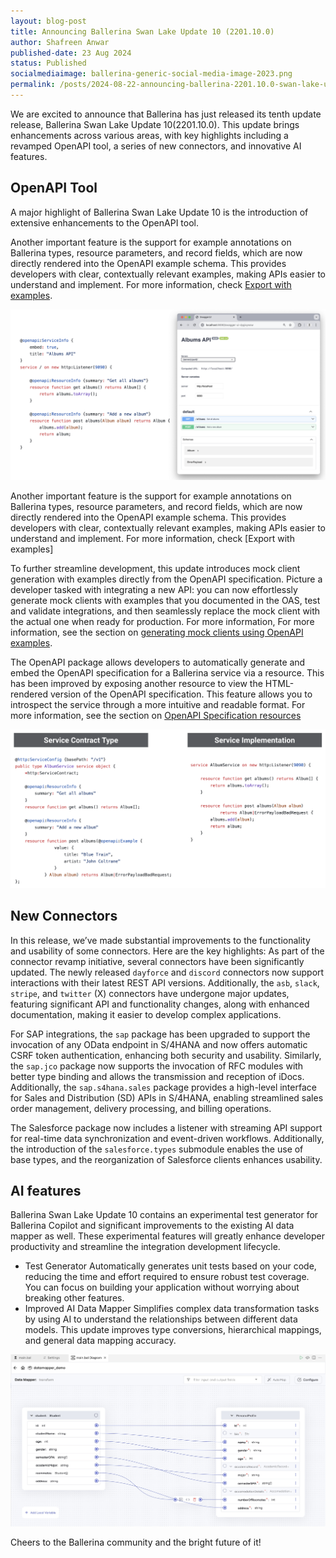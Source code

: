 ```yaml
---
layout: blog-post
title: Announcing Ballerina Swan Lake Update 10 (2201.10.0)
author: Shafreen Anwar
published-date: 23 Aug 2024
status: Published
socialmediaimage: ballerina-generic-social-media-image-2023.png
permalink: /posts/2024-08-22-announcing-ballerina-2201.10.0-swan-lake-update-10/
---
```


<style>.cBlogContent p{white-space: break-spaces !important;}</style>

We are excited to announce that Ballerina has just released its tenth update release, Ballerina Swan Lake Update 10(2201.10.0). This update brings enhancements across various areas, with key highlights including a revamped OpenAPI tool, a series of new connectors, and innovative AI features.

## OpenAPI Tool

A major highlight of Ballerina Swan Lake Update 10 is the introduction of extensive enhancements to the OpenAPI tool.

Another important feature is the support for example annotations on Ballerina types, resource parameters, and record fields, which are now directly rendered into the OpenAPI example schema. This provides developers with clear, contextually relevant examples, making APIs easier to understand and implement. For more information, check [Export with examples](https://ballerina.io/learn/openapi-tool/#export-with-given-examples-information).

<img alt="Swagger UI" src="/images/swagger_ui.png">

Another important feature is the support for example annotations on Ballerina types, resource parameters, and record fields, which are now directly rendered into the OpenAPI example schema. This provides developers with clear, contextually relevant examples, making APIs easier to understand and implement. For more information, check [Export with examples]

To further streamline development, this update introduces mock client generation with examples directly from the OpenAPI specification. Picture a developer tasked with integrating a new API: you can now effortlessly generate mock clients with examples that you documented in the OAS, test and validate integrations, and then seamlessly replace the mock client with the actual one when ready for production. For more information, For more information, see the section on [generating mock clients using OpenAPI examples](https://ballerina.io/learn/openapi-tool/#generate-mock-client-using-included-example-in-oas).

The OpenAPI package allows developers to automatically generate and embed the OpenAPI specification for a Ballerina service via a resource. This has been improved by exposing another resource to view the HTML-rendered version of the OpenAPI specification. This feature allows you to introspect the service through a more intuitive and readable format. For more information, see the section on [OpenAPI Specification resources](https://ballerina.io/spec/http/#236-openapi-specification-resources)

<img alt="Service contract type" src="/images/service_contract_type.png">

## New Connectors

In this release, we’ve made substantial improvements to the functionality and usability of some connectors. Here are the key highlights:
As part of the connector revamp initiative, several connectors have been significantly updated. The newly released `dayforce` and `discord` connectors now support interactions with their latest REST API versions. Additionally, the `asb`, `slack`, `stripe`, and `twitter` (X) connectors have undergone major updates, featuring significant API and functionality changes, along with enhanced documentation, making it easier to develop complex applications.

For SAP integrations, the `sap` package has been upgraded to support the invocation of any OData endpoint in S/4HANA and now offers automatic CSRF token authentication, enhancing both security and usability. Similarly, the `sap.jco` package now supports the invocation of RFC modules with better type binding and allows the transmission and reception of iDocs. Additionally, the `sap.s4hana.sales` package provides a high-level interface for Sales and Distribution (SD) APIs in S/4HANA, enabling streamlined sales order management, delivery processing, and billing operations.

The Salesforce package now includes a listener with streaming API support for real-time data synchronization and event-driven workflows. Additionally, the introduction of the `salesforce.types` submodule enables the use of base types, and the reorganization of Salesforce clients enhances usability.


## AI features 

Ballerina Swan Lake Update 10 contains an experimental test generator for Ballerina Copilot and significant improvements to the existing AI data mapper as well. These experimental features will greatly enhance developer productivity and streamline the integration development lifecycle. 
- Test Generator 
Automatically generates unit tests based on your code, reducing the time and effort required to ensure robust test coverage. You can focus on building your application without worrying about breaking other features.
- Improved AI Data Mapper
Simplifies complex data transformation tasks by using AI to understand the relationships between different data models. This update improves type conversions, hierarchical mappings, and general data mapping accuracy.

<img alt="AI data mapping" src="/images/ai_data_mapping.jpg">


Cheers to the Ballerina community and the bright future of it!
